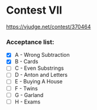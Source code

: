 # Contest VII

https://vjudge.net/contest/370464

### Acceptance list:

- [x] A - Wrong Subtraction
- [x] B - Cards
- [ ] C - Even Substrings
- [ ] D - Anton and Letters
- [ ] E - Buying A House
- [ ] F - Twins
- [ ] G - Garland
- [ ] H - Exams